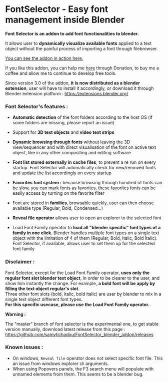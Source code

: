 # FontSelector - Easy font management inside Blender

**Font Selector is an addon to add font functionalities to blender.**

It allows user to **dynamically visualize available fonts** applied to a text object without the painful process of importing a font through filebrowser.

[You can see the addon in action here.](https://makertube.net/w/2sxbKKHV8QWL8p5EACGn8T)

If you like this addon, you can help me [here](https://ko-fi.com/tonton_blender) through Donation, to buy me a coffee and allow me to continue to develop free tools.

Since version 3.0 of the addon, **it is now distributed as a blender extension**, user will have to install it accordingly, or download it through Blender extension platform : https://extensions.blender.org/

### Font Selector's features :

- **Automatic detection** of the font folders according to the host OS (if some folders are missing, please report an issue)

- Support for **3D text objects** and **video text strips**

- **Dynamic browsing through fonts** without leaving the 3D view/sequencer and with direct visualisation of the font on active text object, like in any other compositing and editing software

- **Font list stored externally in cache files**, to prevent a re run on every startup. Font Selector will automatically check for new/removed fonts and update the list accordingly on every startup

- **Favorites font system :** because browsing through hundred of fonts can be slow, you can mark fonts as favorites, these favorites fonts can be easily access by turning on the favorite filter

- Font are stored in **families**, browsable quickly, user can then choose available type (Regular, Bold, Condensed...)

- **Reveal file operator** allows user to open an explorer to the selected font

- Load Font Family operator to **load all "blender specific" font types of a family in one click**. Blender handles multiple font types on a single text object with the limitation of 4 of them (Regular, Bold, Italic, Bold Italic). Font Selector, if available, allows user to set them up for the selected font family

### Disclaimer :

Font Selector, except for the Load Font Family operator, **uses only the regular font slot blender text object**, in order to be clearer to the user, and show him instantly the change. For example, **a bold font will be apply by filling the text object regular's slot**.  
Three other font slots (bold, italic, bold italic) are user by blender to mix in a single text object different font types.  
**For this specific usecase, please use the Load Font Family operator.**

**Warning :**

The "master" branch of font selector is the experimental one, to get stable version manually, download latest release from this page : https://github.com/samytichadou/FontSelector_blender_addon/releases  

### Known issues :
- On windows, `Reveal file` operator does not select specific font file. This an issue from windows explorer cli arguments.
- When using Popovers panels, the F3 search menu will populate with unnamed elements from them. This seems to be a blender bug.
